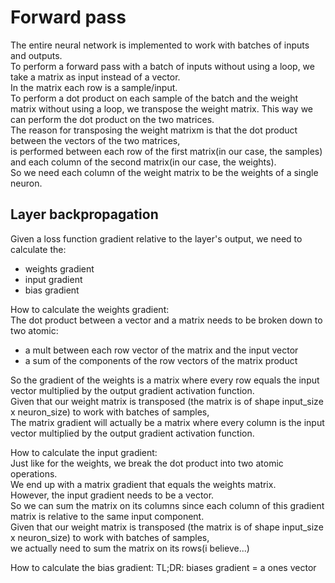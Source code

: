 # Forward pass

The entire neural network is implemented to work with batches of inputs and outputs.  
To perform a forward pass with a batch of inputs without using a loop, we take a matrix as input instead of a vector.  
In the matrix each row is a sample/input.  
To perform a dot product on each sample of the batch and the weight matrix without using a loop, we transpose the weight matrix.
This way we can perform the dot product on the two matrices.  
The reason for transposing the weight matrixm is that the dot product between the vectors of the two matrices,  
is performed between each row of the first matrix(in our case, the samples) and each column of the second matrix(in our case, the weights).  
So we need each column of the weight matrix to be the weights of a single neuron.

## Layer backpropagation

Given a loss function gradient relative to the layer's output, we need to calculate the:
- weights gradient
- input gradient
- bias gradient

How to calculate the weights gradient:  
The dot product between a vector and a matrix needs to be broken down to two atomic:  
- a mult between each row vector of the matrix and the input vector  
- a sum of the components of the row vectors of the matrix product  

So the gradient of the weights is a matrix where every row equals the input vector multiplied by the output gradient activation function.  
Given that our weight matrix is transposed (the matrix is of shape input_size x neuron_size) to work with batches of samples,  
The matrix gradient will actually be a matrix where every column is the input vector multiplied by the output gradient activation function.  

How to calculate the input gradient:  
Just like for the weights, we break the dot product into two atomic operations.  
We end up with a matrix gradient that equals the weights matrix.  
However, the input gradient needs to be a vector.  
So we can sum the matrix on its columns since each column of this gradient matrix is relative to the same input component.  
Given that our weight matrix is transposed (the matrix is of shape input_size x neuron_size) to work with batches of samples,  
we actually need to sum the matrix on its rows(i believe...)  

How to calculate the bias gradient:
TL;DR: biases gradient = a ones vector